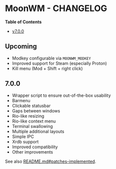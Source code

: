 # MoonWM - CHANGELOG

<!-- START doctoc.sh generated TOC please keep comment here to allow auto update -->
<!-- DO NOT EDIT THIS SECTION, INSTEAD RE-RUN doctoc.sh TO UPDATE -->
**Table of Contents**

- [v7.0.0](#v700)

<!-- END doctoc.sh generated TOC please keep comment here to allow auto update -->

## Upcoming
* Modkey configurable via `MOONWM_MODKEY`
* Improved support for Steam (especially Proton)
* Kill menu (Mod + Shift + right click)

## 7.0.0
* Wrapper script to ensure out-of-the-box usability
* Barmenu
* Clickable statusbar
* Gaps between windows
* Rio-like resizing
* Rio-like context menu
* Terminal swallowing
* Multiple additional layouts
* Simple IPC
* Xrdb support
* Improved compatibility
* Other improvements

See also [README.md#patches-implemented](./README.md#patches-implemented).
